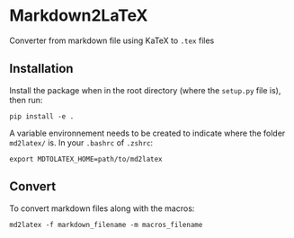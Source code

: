 # Markdown2LaTeX

Converter from markdown file using KaTeX to `.tex` files

## Installation

Install the package when in the root directory (where the `setup.py` file is), then run:

```shell
pip install -e .
```

A variable environnement needs to be created to indicate where the folder `md2latex/` is. In your `.bashrc` of `.zshrc`:

```shell
export MDTOLATEX_HOME=path/to/md2latex
```

## Convert

To convert markdown files along with the macros:

```shell
md2latex -f markdown_filename -m macros_filename
```
